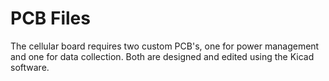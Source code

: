# PCB Files
The cellular board requires two custom PCB's, one for power management and one for data collection. Both are designed and edited using the Kicad software.








